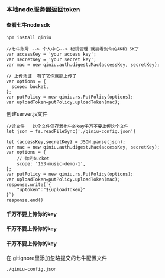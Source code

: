 ### 本地node服务器返回token

#### 查看七牛node sdk

```
npm install qiniu

//七牛账号 --> 个人中心--> 秘钥管理 就能看到你的AK和 SK了
var accessKey = 'your access key';
var secretKey = 'your secret key';
var mac = new qiniu.auth.digest.Mac(accessKey, secretKey);

// 上传凭证  有了它你就能上传了
var options = {
  scope: bucket,
};
var putPolicy = new qiniu.rs.PutPolicy(options);
var uploadToken=putPolicy.uploadToken(mac);
```

创建server.js文件
```
//读文件   这个文件保存着七牛的key千万不要上传这个文件
let json = fs.readFileSync('./qiniu-config.json')

let {accessKey,secretKey} = JSON.parse(json);
var mac = new qiniu.auth.digest.Mac(accessKey, secretKey);
var options = {
    // 你的bucket
    scope: '163-music-demo-1',
};
var putPolicy = new qiniu.rs.PutPolicy(options);
var uploadToken=putPolicy.uploadToken(mac);
response.write(`{
    "uptoken":"${uploadToken}"
}`)
response.end()

```

#### 千万不要上传你的key
#### 千万不要上传你的key
#### 千万不要上传你的key

在.gitignore里添加忽略提交的七牛配置文件

```
./qiniu-config.json
```